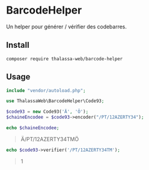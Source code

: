 # BarcodeHelper

Un helper pour générer / vérifier des codebarres.

## Install
```
composer require thalassa-web/barcode-helper
```


## Usage
```php
include "vendor/autoload.php";

use ThalassaWeb\BarcodeHelper\Code93;

$code93 = new Code93('Ä', 'Ö');
$chaineEncodee = $code93->encoder("/PT/12AZERTY34");

echo $chaineEncodee;
```
> Ä/PT/12AZERTY34TMÖ
```php
echo $code93->verifier('/PT/12AZERTY34TM');
```
> 1
